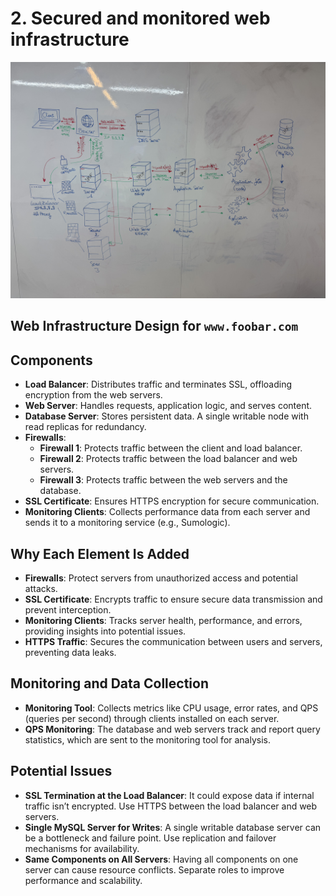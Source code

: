 # 2. Secured and monitored web infrastructure

![2. Secured and monitored web infrastructure](https://github.com/thomas-maye/holbertonschool-system_engineering-devops/blob/main/web_infrastructure_design/images/2.%20Secured%20and%20monitored%20web%20infrastructure.jpeg)

## Web Infrastructure Design for `www.foobar.com`

## Components

- **Load Balancer**: Distributes traffic and terminates SSL, offloading encryption from the web servers.
- **Web Server**: Handles requests, application logic, and serves content.
- **Database Server**: Stores persistent data. A single writable node with read replicas for redundancy.
- **Firewalls**:
  - **Firewall 1**: Protects traffic between the client and load balancer.
  - **Firewall 2**: Protects traffic between the load balancer and web servers.
  - **Firewall 3**: Protects traffic between the web servers and the database.
- **SSL Certificate**: Ensures HTTPS encryption for secure communication.
- **Monitoring Clients**: Collects performance data from each server and sends it to a monitoring service (e.g., Sumologic).

## Why Each Element Is Added

- **Firewalls**: Protect servers from unauthorized access and potential attacks.
- **SSL Certificate**: Encrypts traffic to ensure secure data transmission and prevent interception.
- **Monitoring Clients**: Tracks server health, performance, and errors, providing insights into potential issues.
- **HTTPS Traffic**: Secures the communication between users and servers, preventing data leaks.

## Monitoring and Data Collection

- **Monitoring Tool**: Collects metrics like CPU usage, error rates, and QPS (queries per second) through clients installed on each server.
- **QPS Monitoring**: The database and web servers track and report query statistics, which are sent to the monitoring tool for analysis.

## Potential Issues

- **SSL Termination at the Load Balancer**: It could expose data if internal traffic isn’t encrypted. Use HTTPS between the load balancer and web servers.
- **Single MySQL Server for Writes**: A single writable database server can be a bottleneck and failure point. Use replication and failover mechanisms for availability.
- **Same Components on All Servers**: Having all components on one server can cause resource conflicts. Separate roles to improve performance and scalability.
